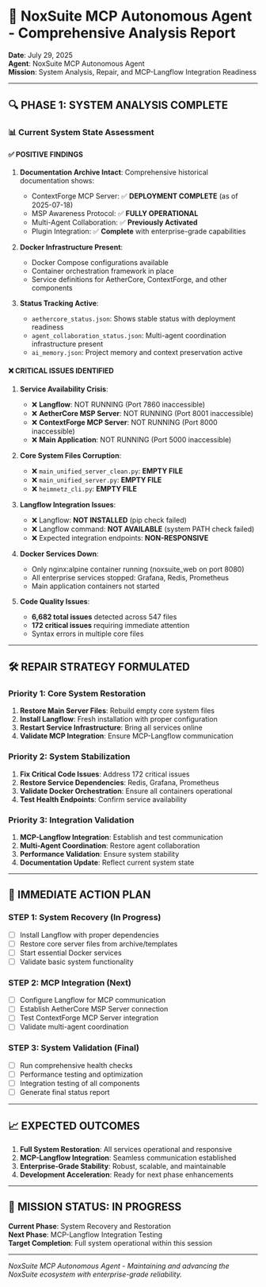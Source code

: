 # 🤖 NoxSuite MCP Autonomous Agent - Comprehensive Analysis Report
**Date**: July 29, 2025  
**Agent**: NoxSuite MCP Autonomous Agent  
**Mission**: System Analysis, Repair, and MCP-Langflow Integration Readiness

---

## 🔍 **PHASE 1: SYSTEM ANALYSIS COMPLETE**

### 📊 **Current System State Assessment**

#### **✅ POSITIVE FINDINGS**
1. **Documentation Archive Intact**: Comprehensive historical documentation shows:
   - ContextForge MCP Server: ✅ **DEPLOYMENT COMPLETE** (as of 2025-07-18)
   - MSP Awareness Protocol: ✅ **FULLY OPERATIONAL** 
   - Multi-Agent Collaboration: ✅ **Previously Activated**
   - Plugin Integration: ✅ **Complete** with enterprise-grade capabilities

2. **Docker Infrastructure Present**: 
   - Docker Compose configurations available
   - Container orchestration framework in place
   - Service definitions for AetherCore, ContextForge, and other components

3. **Status Tracking Active**:
   - `aethercore_status.json`: Shows stable status with deployment readiness
   - `agent_collaboration_status.json`: Multi-agent coordination infrastructure present
   - `ai_memory.json`: Project memory and context preservation active

#### **❌ CRITICAL ISSUES IDENTIFIED**

1. **Service Availability Crisis**:
   - ❌ **Langflow**: NOT RUNNING (Port 7860 inaccessible)
   - ❌ **AetherCore MSP Server**: NOT RUNNING (Port 8001 inaccessible) 
   - ❌ **ContextForge MCP Server**: NOT RUNNING (Port 8000 inaccessible)
   - ❌ **Main Application**: NOT RUNNING (Port 5000 inaccessible)

2. **Core System Files Corruption**:
   - ❌ `main_unified_server_clean.py`: **EMPTY FILE**
   - ❌ `main_unified_server.py`: **EMPTY FILE**
   - ❌ `heimnetz_cli.py`: **EMPTY FILE**

3. **Langflow Integration Issues**:
   - ❌ Langflow: **NOT INSTALLED** (pip check failed)
   - ❌ Langflow command: **NOT AVAILABLE** (system PATH check failed)
   - ❌ Expected integration endpoints: **NON-RESPONSIVE**

4. **Docker Services Down**:
   - Only nginx:alpine container running (noxsuite_web on port 8080)
   - All enterprise services stopped: Grafana, Redis, Prometheus
   - Main application containers not started

5. **Code Quality Issues**:
   - **6,682 total issues** detected across 547 files
   - **172 critical issues** requiring immediate attention
   - Syntax errors in multiple core files

---

## 🛠️ **REPAIR STRATEGY FORMULATED**

### **Priority 1: Core System Restoration**
1. **Restore Main Server Files**: Rebuild empty core system files
2. **Install Langflow**: Fresh installation with proper configuration
3. **Restart Service Infrastructure**: Bring all services online
4. **Validate MCP Integration**: Ensure MCP-Langflow communication

### **Priority 2: System Stabilization**
1. **Fix Critical Code Issues**: Address 172 critical issues
2. **Restore Service Dependencies**: Redis, Grafana, Prometheus
3. **Validate Docker Orchestration**: Ensure all containers operational
4. **Test Health Endpoints**: Confirm service availability

### **Priority 3: Integration Validation**
1. **MCP-Langflow Integration**: Establish and test communication
2. **Multi-Agent Coordination**: Restore agent collaboration
3. **Performance Validation**: Ensure system stability
4. **Documentation Update**: Reflect current system state

---

## 🚀 **IMMEDIATE ACTION PLAN**

### **STEP 1: System Recovery** (In Progress)
- [ ] Install Langflow with proper dependencies
- [ ] Restore core server files from archive/templates
- [ ] Start essential Docker services
- [ ] Validate basic system functionality

### **STEP 2: MCP Integration** (Next)
- [ ] Configure Langflow for MCP communication
- [ ] Establish AetherCore MSP Server connection
- [ ] Test ContextForge MCP Server integration
- [ ] Validate multi-agent coordination

### **STEP 3: System Validation** (Final)
- [ ] Run comprehensive health checks
- [ ] Performance testing and optimization
- [ ] Integration testing of all components
- [ ] Generate final status report

---

## 📈 **EXPECTED OUTCOMES**

1. **Full System Restoration**: All services operational and responsive
2. **MCP-Langflow Integration**: Seamless communication established
3. **Enterprise-Grade Stability**: Robust, scalable, and maintainable
4. **Development Acceleration**: Ready for next phase enhancements

---

## 🎯 **MISSION STATUS: IN PROGRESS**

**Current Phase**: System Recovery and Restoration  
**Next Phase**: MCP-Langflow Integration Testing  
**Target Completion**: Full system operational within this session

---

*NoxSuite MCP Autonomous Agent - Maintaining and advancing the NoxSuite ecosystem with enterprise-grade reliability.*

